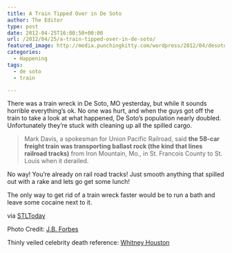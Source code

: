 ```yaml
---
title: A Train Tipped Over in De Soto
author: The Editor
type: post
date: 2012-04-25T16:00:50+00:00
url: /2012/04/25/a-train-tipped-over-in-de-soto/
featured_image: http://media.punchingkitty.com/wordpress/2012/04/desoto_train_wreck.jpeg
categories:
  - Happening
tags:
  - de soto
  - train

---
```

There was a train wreck in De Soto, MO yesterday, but while it sounds horrible everything&#8217;s ok. No one was hurt, and when the guys got off the train to take a look at what happened, De Soto&#8217;s population nearly doubled. Unfortunately they&#8217;re stuck with cleaning up all the spilled cargo.

> Mark Davis, a spokesman for Union Pacific Railroad, said **the 58-car freight train was transporting ballast rock (the kind that lines railroad tracks)** from Iron Mountain, Mo., in St. Francois County to St. Louis when it derailed.

No way! You&#8217;re already on rail road tracks! Just smooth anything that spilled out with a rake and lets go get some lunch!

The only way to get rid of a train wreck faster would be to run a bath and leave some cocaine next to it.

via <a href="http://www.stltoday.com/news/local/crime-and-courts/union-pacific-train-cars-derail-in-de-soto/article_b625b1ee-8e1c-11e1-8b39-0019bb30f31a.html" target="_blank">STLToday</a>

Photo Credit: <a href="http://stltoday.mycapture.com/mycapture/enlarge_remote.asp?source=&remoteimageid=4528157" target="_blank">J.B. Forbes</a>

Thinly veiled celebrity death reference: <a href="http://www.wwtdd.com/2012/04/whitney-houstons-hotel-room-had-cocaine-everywhere/" target="_blank">Whitney Houston</a>